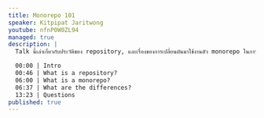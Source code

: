 ```yaml
---
title: Monorepo 101
speaker: Kitpipat Jaritwong
youtube: nfnP0W0ZL94
managed: true
description: |
  Talk นี้เล่าเกี่ยวกับประวัติของ repository, และเรื่องของการเปลี่ยนผันมาใช้งานตัว monorepo ในการจัดการ microservice แทน

  00:00 | Intro
  00:46 | What is a repository?
  06:00 | What is a monorepo?
  06:37 | What are the differences?
  13:23 | Questions
published: true
---
```

